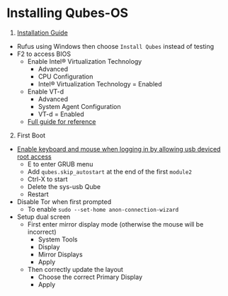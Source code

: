 # Installing Qubes-OS

1. [Installation Guide](https://www.qubes-os.org/doc/installation-guide/)
  - Rufus using Windows then choose `Install Qubes` instead of testing
  - F2 to access BIOS
    - Enable Intel® Virtualization Technology
      - Advanced
      - CPU Configuration
      - Intel® Virtualization Technology = Enabled
    - Enable VT-d
      - Advanced
      - System Agent Configuration
      - VT-d = Enabled
    - [Full guide for reference](https://us.informatiweb.net/tutorials/it/bios/enable-iommu-or-vt-d-in-your-bios.html)
2. First Boot
  - [Enable keyboard and mouse when logging in by allowing usb deviced root access](https://www.qubes-os.org/doc/autostart-troubleshooting/)
    - E to enter GRUB menu
    - Add `qubes.skip_autostart` at the end of the first `module2`
    - Ctrl-X to start
    - Delete the sys-usb Qube
    - Restart
  - Disable Tor when first prompted
    - To enable `sudo --set-home anon-connection-wizard`
  - Setup dual screen
    - First enter mirror display mode (otherwise the mouse will be incorrect)
      - System Tools
      - Display
      - Mirror Displays
      - Apply
    - Then correctly update the layout
      - Choose the correct Primary Display
      - Apply
